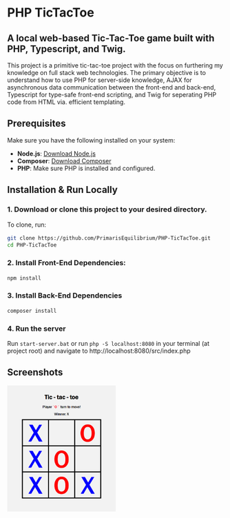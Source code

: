 # PHP TicTacToe

## A local web-based Tic-Tac-Toe game built with PHP, Typescript, and Twig.

This project is a primitive tic-tac-toe project with the focus on furthering my knowledge on full stack web technologies. The primary objective is to understand how to use PHP for server-side knowledge, AJAX for asynchronous data communication between the front-end and back-end, Typescript for type-safe front-end scripting, and Twig for seperating PHP code from HTML via. efficient templating.

## Prerequisites

Make sure you have the following installed on your system:

- **Node.js**: [Download Node.js](https://nodejs.org)
- **Composer**: [Download Composer](https://getcomposer.org)
- **PHP**: Make sure PHP is installed and configured.

## Installation & Run Locally

### 1. Download or clone this project to your desired directory.

To clone, run:

```bash
git clone https://github.com/PrimarisEquilibrium/PHP-TicTacToe.git
cd PHP-TicTacToe
```

### 2. Install Front-End Dependencies:

```bash
npm install
```

### 3. Install Back-End Dependencies

```bash
composer install
```

### 4. Run the server

Run `start-server.bat` or run `php -S localhost:8080` in your terminal (at project root) and navigate to http://localhost:8080/src/index.php

## Screenshots

<img src="public/screenshots/tictactoe.png" alt="tic-tac-toe project screenshot" width=50% height=50%>
